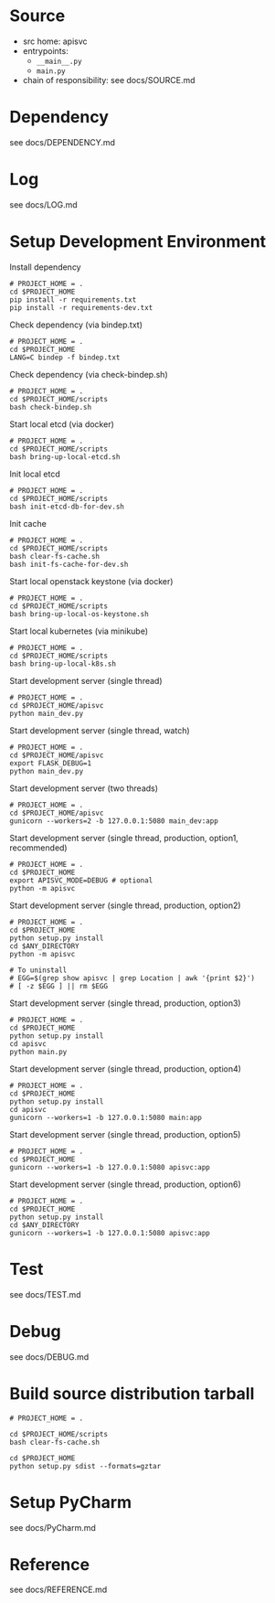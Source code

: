 # Source

* src home: apisvc
* entrypoints:
  * `__main__.py`
  * `main.py`
* chain of responsibility: see docs/SOURCE.md

# Dependency

see docs/DEPENDENCY.md

# Log

see docs/LOG.md

# Setup Development Environment

Install dependency

```
# PROJECT_HOME = .
cd $PROJECT_HOME
pip install -r requirements.txt
pip install -r requirements-dev.txt
```

Check dependency (via bindep.txt)

```
# PROJECT_HOME = .
cd $PROJECT_HOME
LANG=C bindep -f bindep.txt
```

Check dependency (via check-bindep.sh)

```
# PROJECT_HOME = .
cd $PROJECT_HOME/scripts
bash check-bindep.sh
```

Start local etcd (via docker)

```
# PROJECT_HOME = .
cd $PROJECT_HOME/scripts
bash bring-up-local-etcd.sh
```

Init local etcd

```
# PROJECT_HOME = .
cd $PROJECT_HOME/scripts
bash init-etcd-db-for-dev.sh
```

Init cache

```
# PROJECT_HOME = .
cd $PROJECT_HOME/scripts
bash clear-fs-cache.sh
bash init-fs-cache-for-dev.sh
```

Start local openstack keystone (via docker)

```
# PROJECT_HOME = .
cd $PROJECT_HOME/scripts
bash bring-up-local-os-keystone.sh
```

Start local kubernetes (via minikube)

```
# PROJECT_HOME = .
cd $PROJECT_HOME/scripts
bash bring-up-local-k8s.sh
```

Start development server (single thread)

```
# PROJECT_HOME = .
cd $PROJECT_HOME/apisvc
python main_dev.py
``` 

Start development server (single thread, watch)

```
# PROJECT_HOME = .
cd $PROJECT_HOME/apisvc
export FLASK_DEBUG=1
python main_dev.py
``` 

Start development server (two threads)

```
# PROJECT_HOME = .
cd $PROJECT_HOME/apisvc
gunicorn --workers=2 -b 127.0.0.1:5080 main_dev:app
```

Start development server (single thread, production, option1, recommended)

```
# PROJECT_HOME = .
cd $PROJECT_HOME
export APISVC_MODE=DEBUG # optional
python -m apisvc
```

Start development server (single thread, production, option2)

```
# PROJECT_HOME = .
cd $PROJECT_HOME
python setup.py install
cd $ANY_DIRECTORY
python -m apisvc

# To uninstall
# EGG=$(grep show apisvc | grep Location | awk '{print $2}')
# [ -z $EGG ] || rm $EGG
```

Start development server (single thread, production, option3)

```
# PROJECT_HOME = .
cd $PROJECT_HOME
python setup.py install
cd apisvc
python main.py
```

Start development server (single thread, production, option4)

```
# PROJECT_HOME = .
cd $PROJECT_HOME
python setup.py install
cd apisvc
gunicorn --workers=1 -b 127.0.0.1:5080 main:app
```

Start development server (single thread, production, option5)

```
# PROJECT_HOME = .
cd $PROJECT_HOME
gunicorn --workers=1 -b 127.0.0.1:5080 apisvc:app
```

Start development server (single thread, production, option6)

```
# PROJECT_HOME = .
cd $PROJECT_HOME
python setup.py install
cd $ANY_DIRECTORY
gunicorn --workers=1 -b 127.0.0.1:5080 apisvc:app
```

# Test

see docs/TEST.md

# Debug

see docs/DEBUG.md

# Build source distribution tarball

```
# PROJECT_HOME = .

cd $PROJECT_HOME/scripts
bash clear-fs-cache.sh

cd $PROJECT_HOME
python setup.py sdist --formats=gztar
```

# Setup PyCharm

see docs/PyCharm.md


# Reference

see docs/REFERENCE.md
